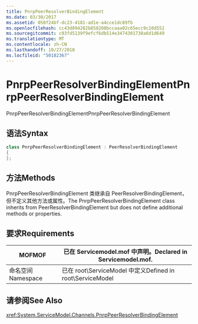 ```yaml
---
title: PnrpPeerResolverBindingElement
ms.date: 03/30/2017
ms.assetid: 050f24bf-dc23-4181-ad1e-a4cce1dc89fb
ms.openlocfilehash: cc43d894282b858208bccaaa02c65ecc9c10d552
ms.sourcegitcommit: c93fd5139f9efcf6db514e3474301738a6d1d649
ms.translationtype: MT
ms.contentlocale: zh-CN
ms.lasthandoff: 10/27/2018
ms.locfileid: "50182367"
---
```

# <a name="pnrppeerresolverbindingelement"></a><span data-ttu-id="8bc10-102">PnrpPeerResolverBindingElement</span><span class="sxs-lookup"><span data-stu-id="8bc10-102">PnrpPeerResolverBindingElement</span></span>
<span data-ttu-id="8bc10-103">PnrpPeerResolverBindingElement</span><span class="sxs-lookup"><span data-stu-id="8bc10-103">PnrpPeerResolverBindingElement</span></span>  
  
## <a name="syntax"></a><span data-ttu-id="8bc10-104">语法</span><span class="sxs-lookup"><span data-stu-id="8bc10-104">Syntax</span></span> 
```csharp 
class PnrpPeerResolverBindingElement : PeerResolverBindingElement
{ 
};
```  
  
## <a name="methods"></a><span data-ttu-id="8bc10-105">方法</span><span class="sxs-lookup"><span data-stu-id="8bc10-105">Methods</span></span>  
 <span data-ttu-id="8bc10-106">PnrpPeerResolverBindingElement 类继承自 PeerResolverBindingElement，但不定义其他方法或属性。</span><span class="sxs-lookup"><span data-stu-id="8bc10-106">The PnrpPeerResolverBindingElement class inherits from PeerResolverBindingElement but does not define additional methods or properties.</span></span>  
  
## <a name="requirements"></a><span data-ttu-id="8bc10-107">要求</span><span class="sxs-lookup"><span data-stu-id="8bc10-107">Requirements</span></span>  
  
|<span data-ttu-id="8bc10-108">MOF</span><span class="sxs-lookup"><span data-stu-id="8bc10-108">MOF</span></span>|<span data-ttu-id="8bc10-109">已在 Servicemodel.mof 中声明。</span><span class="sxs-lookup"><span data-stu-id="8bc10-109">Declared in Servicemodel.mof.</span></span>|  
|---------|-----------------------------------|  
|<span data-ttu-id="8bc10-110">命名空间</span><span class="sxs-lookup"><span data-stu-id="8bc10-110">Namespace</span></span>|<span data-ttu-id="8bc10-111">已在 root\ServiceModel 中定义</span><span class="sxs-lookup"><span data-stu-id="8bc10-111">Defined in root\ServiceModel</span></span>|  
  
## <a name="see-also"></a><span data-ttu-id="8bc10-112">请参阅</span><span class="sxs-lookup"><span data-stu-id="8bc10-112">See Also</span></span>  
 <xref:System.ServiceModel.Channels.PnrpPeerResolverBindingElement>
